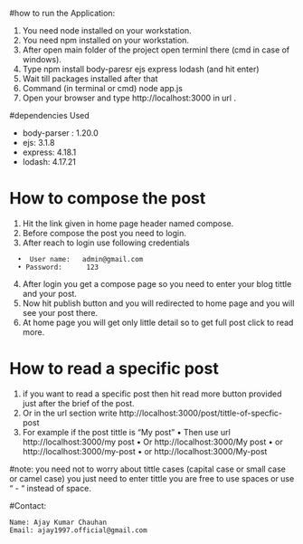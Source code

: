 ﻿#how to run the Application:
 1. You need node installed on your workstation.
 2. You need npm installed on your workstation.
 3. After open main folder of the project open terminl there (cmd in case of windows).
 4. Type      npm install body-paresr ejs express   lodash  (and hit enter)
 6. Wait till packages installed after that
 7. Command (in terminal or cmd)       node app.js
 8. Open your browser and type http://localhost:3000  in url .
 


#dependencies Used
  *  body-parser : 1.20.0
  *  ejs: 3.1.8
  *  express: 4.18.1
  * lodash: 4.17.21



# How to compose the post
   1.	Hit the link given in home page header named compose.
   2.	Before compose the post you need to login.
   3.	After reach to login use following credentials

      •	 User name:   admin@gmail.com 
      •	Password:      123

   4.	After login you get a compose page so you need to enter your blog tittle and your post.
   5.	Now hit publish button and you will redirected to home page and you will see your post    there.
   6.	At home page you will get only little detail so to get full post click to read more.



# How to read a specific post
   1.   if you want to read a specific post then hit read more button provided just after 
        the brief of the post.
   2.	Or in the url section write   http://localhost:3000/post/tittle-of-specfic-post
   3.	For example if the post tittle is “My post”
      •	Then use url http://localhost:3000/my post
      •	Or http://localhost:3000/My post
      •	or http://localhost:3000/my-post
      •	or http://localhost:3000/My-post

#note: you need not to worry about tittle cases (capital case or small case or camel case) you just need to enter tittle you are free to use spaces or use “ - “ instead of space. 
  
    

#Contact:

    Name: Ajay Kumar Chauhan
    Email: ajay1997.official@gmail.com

